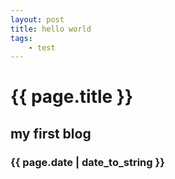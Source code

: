 ```yaml
---
layout: post
title: hello world
tags: 
	- test
---
```

# {{ page.title }}
## my first blog
### {{ page.date | date_to_string }}